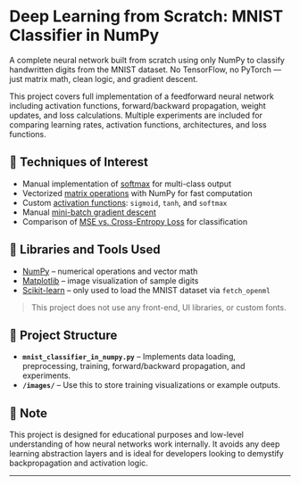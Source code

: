 # Deep Learning from Scratch: MNIST Classifier in NumPy

A complete neural network built from scratch using only NumPy to classify handwritten digits from the MNIST dataset. No TensorFlow, no PyTorch — just matrix math, clean logic, and gradient descent.

This project covers full implementation of a feedforward neural network including activation functions, forward/backward propagation, weight updates, and loss calculations. Multiple experiments are included for comparing learning rates, activation functions, architectures, and loss functions.

## 🧠 Techniques of Interest

- Manual implementation of [softmax](https://en.wikipedia.org/wiki/Softmax_function) for multi-class output
- Vectorized [matrix operations](https://numpy.org/doc/stable/reference/generated/numpy.dot.html) with NumPy for fast computation
- Custom [activation functions](https://en.wikipedia.org/wiki/Activation_function): `sigmoid`, `tanh`, and `softmax`
- Manual [mini-batch gradient descent](https://en.wikipedia.org/wiki/Stochastic_gradient_descent#Mini-batch_gradient_descent)
- Comparison of [MSE vs. Cross-Entropy Loss](https://en.wikipedia.org/wiki/Cross_entropy) for classification

## 🔧 Libraries and Tools Used

- [NumPy](https://numpy.org/) – numerical operations and vector math
- [Matplotlib](https://matplotlib.org/) – image visualization of sample digits
- [Scikit-learn](https://scikit-learn.org/stable/) – only used to load the MNIST dataset via `fetch_openml`

> This project does not use any front-end, UI libraries, or custom fonts.

## 📁 Project Structure

- **`mnist_classifier_in_numpy.py`** – Implements data loading, preprocessing, training, forward/backward propagation, and experiments.
- **`/images/`** – Use this to store training visualizations or example outputs.
## 📌 Note

This project is designed for educational purposes and low-level understanding of how neural networks work internally. It avoids any deep learning abstraction layers and is ideal for developers looking to demystify backpropagation and activation logic.

---
